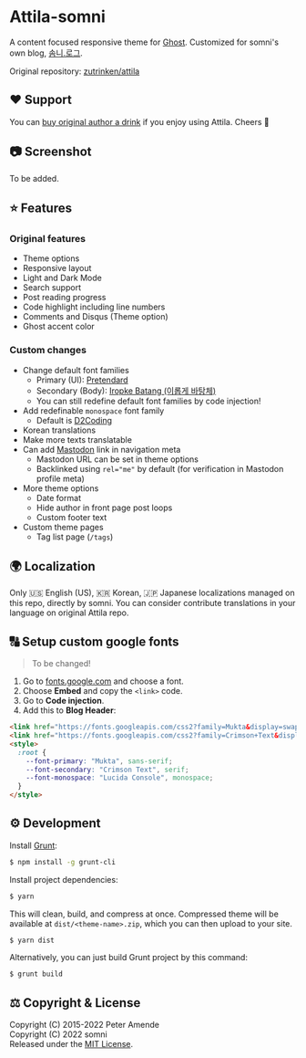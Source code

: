 # Attila-somni

A content focused responsive theme for [Ghost](https://github.com/tryghost/ghost/). Customized for somni's own blog, [솜니.로그](https://log.somni.one).

Original repository: [zutrinken/attila](https://github.com/zutrinken/attila)

## ♥️ Support

You can [buy original author a drink](https://paypal.me/zutrinken) if you enjoy using Attila. Cheers 🍻

## 📷 Screenshot

To be added.

## ⭐️ Features
### Original features
  * Theme options
  * Responsive layout
  * Light and Dark Mode
  * Search support
  * Post reading progress
  * Code highlight including line numbers
  * Comments and Disqus (Theme option)
  * Ghost accent color
### Custom changes
  * Change default font families
    - Primary (UI): [Pretendard](https://github.com/orioncactus/pretendard)
    - Secondary (Body): [Iropke Batang (이롭게 바탕체)](https://font.iropke.com/batang/)
    - You can still redefine default font families by code injection!
  * Add redefinable `monospace` font family
    - Default is [D2Coding](https://github.com/naver/d2codingfont)
  * Korean translations
  * Make more texts translatable
  * Can add [Mastodon](https://joinmastodon.org/) link in navigation meta
    - Mastodon URL can be set in theme options
    - Backlinked using `rel="me"` by default (for verification in Mastodon profile meta)
  * More theme options
    - Date format
    - Hide author in front page post loops
    - Custom footer text
  * Custom theme pages
    - Tag list page (`/tags`)

## 🌍 Localization

Only 🇺🇸 English (US), 🇰🇷 Korean, 🇯🇵 Japanese localizations managed on this repo, directly by somni. You can consider contribute translations in your language on original Attila repo.

## 🔠 Setup custom google fonts

> To be changed!

1. Go to [fonts.google.com](https://fonts.google.com/) and choose a font.
2. Choose __Embed__ and copy the `<link>` code.
3. Go to __Code injection__.  
4. Add this to __Blog Header__:  
````html
<link href="https://fonts.googleapis.com/css2?family=Mukta&display=swap" rel="stylesheet">
<link href="https://fonts.googleapis.com/css2?family=Crimson+Text&display=swap" rel="stylesheet">
<style>
  :root {
    --font-primary: "Mukta", sans-serif;
    --font-secondary: "Crimson Text", serif;
    --font-monospace: "Lucida Console", monospace;
  }
</style>
````

## ⚙️ Development

Install [Grunt](https://gruntjs.com/getting-started/):
````bash
$ npm install -g grunt-cli
````
Install project dependencies:
````bash
$ yarn
````
This will clean, build, and compress at once. Compressed theme will be available at `dist/<theme-name>.zip`, which you can then upload to your site.
````bash
$ yarn dist
````
Alternatively, you can just build Grunt project by this command:
````bash
$ grunt build
````
## ⚖️ Copyright & License

Copyright (C) 2015-2022 Peter Amende  
Copyright (C) 2022 somni  
Released under the [MIT License](https://github.com/zutrinken/attila/blob/master/LICENSE).
